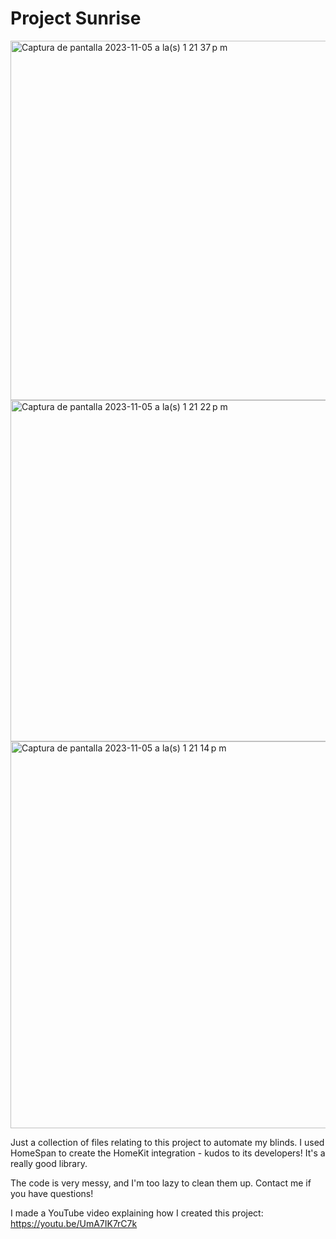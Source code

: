 # Project Sunrise
<img width="575" alt="Captura de pantalla 2023-11-05 a la(s) 1 21 37 p m" src="https://github.com/SteveHan-233/ProjectSunrise/assets/36038610/57928825-3af1-4f58-ba90-729bedf49573">
<img width="546" alt="Captura de pantalla 2023-11-05 a la(s) 1 21 22 p m" src="https://github.com/SteveHan-233/ProjectSunrise/assets/36038610/cf26b1a5-1081-4c6d-99eb-bd44f8bb7691">
<img width="619" alt="Captura de pantalla 2023-11-05 a la(s) 1 21 14 p m" src="https://github.com/SteveHan-233/ProjectSunrise/assets/36038610/a907a125-b02b-4d40-8440-0ef93de69da7">

Just a collection of files relating to this project to automate my blinds. 
I used HomeSpan to create the HomeKit integration - kudos to its developers! It's a really good library. 

The code is very messy, and I'm too lazy to clean them up. Contact me if you have questions! 

I made a YouTube video explaining how I created this project: 
https://youtu.be/UmA7IK7rC7k
